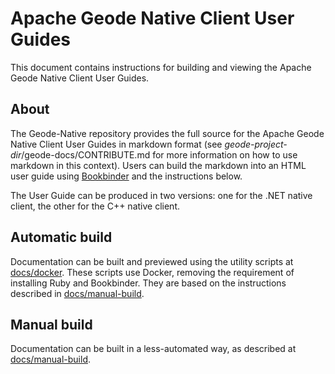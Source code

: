 # Apache Geode Native Client User Guides

This document contains instructions for building and viewing the Apache Geode Native Client User Guides.

<a name="about"></a>
## About



The Geode-Native repository provides the full source for the Apache Geode Native Client User Guides in markdown format (see _geode-project-dir_/geode-docs/CONTRIBUTE.md for more information on how to use markdown in this context). Users can build the markdown into an HTML user guide using [Bookbinder](https://github.com/pivotal-cf/bookbinder) and the instructions below.

The User Guide can be produced in two versions: one for the .NET native client, the other for the C++ native client.

## Automatic build

Documentation can be built and previewed using the utility scripts at [docs/docker](https://github.com/apache/geode-native/tree/develop/docs/docker). These scripts use Docker, removing the requirement of installing Ruby and Bookbinder. They are based on the instructions described in [docs/manual-build](https://github.com/apache/geode-native/tree/develop/manual-build).

## Manual build



Documentation can be built in a less-automated way, as described at [docs/manual-build](https://github.com/apache/geode-native/tree/develop/docs/manual-build).
